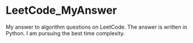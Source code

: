 # LeetCode_MyAnswer
My answer to algorithm questions on LeetCode. The answer is written in Python. I am pursuing the best time complexity.
